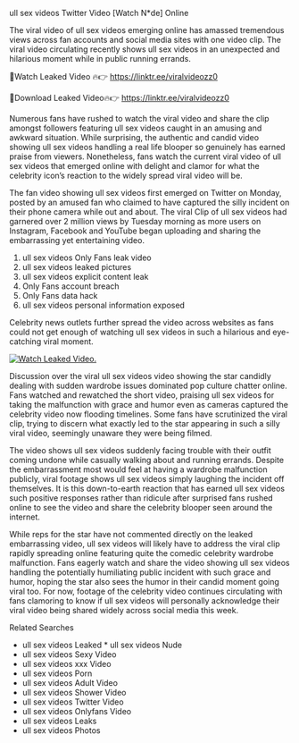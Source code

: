 ﻿ull sex videos Twitter Video [Watch N*de] Online

The viral video of ﻿ull sex videos emerging online has amassed tremendous views across fan accounts and social media sites with one video clip. The viral video circulating recently shows ﻿ull sex videos in an unexpected and hilarious moment while in public running errands. 

🔴Watch Leaked Video 🔥👉  https://linktr.ee/viralvideozz0 

🔴Download Leaked Video🔥👉  https://linktr.ee/viralvideozz0 

Numerous fans have rushed to watch the viral video and share the clip amongst followers featuring ﻿ull sex videos caught in an amusing and awkward situation. While surprising, the authentic and candid video showing ﻿ull sex videos handling a real life blooper so genuinely has earned praise from viewers. Nonetheless, fans watch the current viral video of ﻿ull sex videos that emerged online with delight and clamor for what the celebrity icon’s reaction to the widely spread viral video will be.

The fan video showing ﻿ull sex videos first emerged on Twitter on Monday, posted by an amused fan who claimed to have captured the silly incident on their phone camera while out and about. The viral Clip of ﻿ull sex videos had garnered over 2 million views by Tuesday morning as more users on Instagram, Facebook and YouTube began uploading and sharing the embarrassing yet entertaining video. 

1. ﻿ull sex videos Only Fans leak video
2. ﻿ull sex videos leaked pictures
3. ﻿ull sex videos explicit content leak
4. Only Fans account breach
5. Only Fans data hack
6. ﻿ull sex videos personal information exposed

Celebrity news outlets further spread the video across websites as fans could not get enough of watching ﻿ull sex videos in such a hilarious and eye-catching viral moment. 

[![Watch Leaked Video.](https://miro.medium.com/v2/resize:fit:828/format:webp/1*cilzJN44JGOrTw9NJCrNHA.gif "Watch Leaked Video")](https://linktr.ee/viralvideozz0)

Discussion over the viral ﻿ull sex videos video showing the star candidly dealing with sudden wardrobe issues dominated pop culture chatter online. Fans watched and rewatched the short video, praising ﻿ull sex videos for taking the malfunction with grace and humor even as cameras captured the celebrity video now flooding timelines. Some fans have scrutinized the viral clip, trying to discern what exactly led to the star appearing in such a silly viral video, seemingly unaware they were being filmed.

The video shows ﻿ull sex videos suddenly facing trouble with their outfit coming undone while casually walking about and running errands. Despite the embarrassment most would feel at having a wardrobe malfunction publicly, viral footage shows ﻿ull sex videos simply laughing the incident off themselves. It is this down-to-earth reaction that has earned ﻿ull sex videos such positive responses rather than ridicule after surprised fans rushed online to see the video and share the celebrity blooper seen around the internet.  

While reps for the star have not commented directly on the leaked embarrassing video, ﻿ull sex videos will likely have to address the viral clip rapidly spreading online featuring quite the comedic celebrity wardrobe malfunction. Fans eagerly watch and share the video showing ﻿ull sex videos handling the potentially humiliating public incident with such grace and humor, hoping the star also sees the humor in their candid moment going viral too. For now, footage of the celebrity video continues circulating with fans clamoring to know if ﻿ull sex videos will personally acknowledge their viral video being shared widely across social media this week.

Related Searches
* ﻿ull sex videos Leaked
﻿* ull sex videos Nude
* ﻿ull sex videos Sexy Video
* ﻿ull sex videos xxx Video
* ﻿ull sex videos Porn
* ﻿ull sex videos Adult Video
* ﻿ull sex videos Shower Video
* ﻿ull sex videos Twitter Video
* ﻿ull sex videos Onlyfans Video
* ﻿ull sex videos Leaks
* ﻿ull sex videos Photos